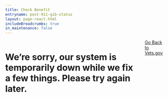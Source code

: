 ```yaml
---
title: Check Benefit
entryname: post-911-gib-status
layout: page-react.html
includeBreadcrumbs: true
in_maintenance: false
---
```

<div id="main">
  <div class="section">
    <div class="row" id="systemDownMessage">
      <div class="small-12 columns">
        <h1>We’re sorry, our system is temporarily down while we fix a few things. Please try again later.</h1>
        <a href="/" class="usa-button-primary" style="margin-bottom: 3rem;">Go Back to Vets.gov</a>
      </div>
    </div>
  </div>
</div>
